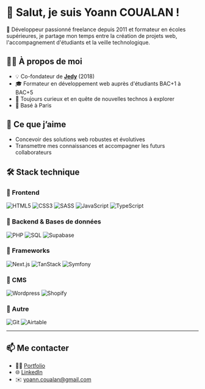 # 👋 Salut, je suis Yoann COUALAN !

🚀 Développeur passionné freelance depuis 2011 et formateur en écoles supérieures, je partage mon temps entre la création de projets web, l'accompagnement d'étudiants et la veille technologique.

## 👨‍💻 À propos de moi
- 💡 Co-fondateur de [**Jedy**](https://www.jedy.fr/) (2018)
- 🎓 Formateur en développement web auprès d'étudiants BAC+1 à BAC+5
- 🌱 Toujours curieux et en quête de nouvelles technos à explorer
- 📍 Basé à Paris

## 🎯 Ce que j’aime
- Concevoir des solutions web robustes et évolutives  
- Transmettre mes connaissances et accompagner les futurs collaborateurs

## 🛠️ Stack technique  

### 🔹 Frontend  
![HTML5](https://img.shields.io/badge/HTML5-E34F26?style=for-the-badge&logo=html5&logoColor=white)
![CSS3](https://img.shields.io/badge/CSS3-1572B6?style=for-the-badge&logo=css&logoColor=white)
![SASS](https://img.shields.io/badge/SASS-CD6799?style=for-the-badge&logo=sass&logoColor=white)
![JavaScript](https://img.shields.io/badge/javaScript-F7DF1E?style=for-the-badge&logo=javascript&logoColor=black)
![TypeScript](https://img.shields.io/badge/typescript-007ACC?style=for-the-badge&logo=typescript&logoColor=white)

### 🔹 Backend & Bases de données
![PHP](https://img.shields.io/badge/PHP-777BB4?style=for-the-badge&logo=php&logoColor=white)
![SQL](https://img.shields.io/badge/SQL-336791?style=for-the-badge&logo=postgresql&logoColor=white)
![Supabase](https://img.shields.io/badge/supabase-34b27b?style=for-the-badge&logo=supabase&logoColor=white)

### 🔹 Frameworks  
![Next.js](https://img.shields.io/badge/Next.js-000000?style=for-the-badge&logo=nextdotjs&logoColor=white)
![TanStack](https://img.shields.io/badge/TanStack-FF4154?style=for-the-badge&logo=reactquery&logoColor=white)
![Symfony](https://img.shields.io/badge/Symfony-000000?style=for-the-badge&logo=symfony&logoColor=white)

### 🔹 CMS  
![Wordpress](https://img.shields.io/badge/Wordpress-000000?style=for-the-badge&logo=wordpress&logoColor=white)
![Shopify](https://img.shields.io/badge/Shopify-96BF48?style=for-the-badge&logo=shopify&logoColor=white)

### 🔹 Autre
![Git](https://img.shields.io/badge/Git-F05032?style=for-the-badge&logo=git&logoColor=white)
![Airtable](https://img.shields.io/badge/Airtable-005AFF?style=for-the-badge&logo=airtable&logoColor=white)

---

## 📫 Me contacter
- 🧑‍💻 [Portfolio](https://www.yoanncoualan.com/)  
- 🌐 [LinkedIn](https://www.linkedin.com/in/yoanncoualan)  
- ✉️ yoann.coualan@gmail.com